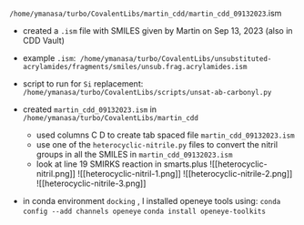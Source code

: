 `/home/ymanasa/turbo/CovalentLibs/martin_cdd/martin_cdd_09132023`.ism
- created a `.ism` file with SMILES given by Martin on Sep 13, 2023 (also in CDD Vault)
- example `.ism`:  `/home/ymanasa/turbo/CovalentLibs/unsubstituted-acrylamides/fragments/smiles/unsub.frag.acrylamides.ism`
- script to run for `Si` replacement: `/home/ymanasa/turbo/CovalentLibs/scripts/unsat-ab-carbonyl.py`
- created `martin_cdd_09132023.ism` in `/home/ymanasa/turbo/CovalentLibs/martin_cdd`
	- used columns C D to create tab spaced file `martin_cdd_09132023.ism` 
	- use one of the `heterocyclic-nitrile.py` files to convert the nitril groups in all the SMILES in `martin_cdd_09132023.ism`
	- look at line 19 SMIRKS reaction in smarts.plus 
![[heterocyclic-nitril.png]]
![[heterocyclic-nitril-1.png]]
![[heterocyclic-nitrile-2.png]]
![[heterocyclic-nitrile-3.png]]

- in conda environment `docking` , I installed openeye tools using: 
	`conda config --add channels openeye`
	`conda install openeye-toolkits`
